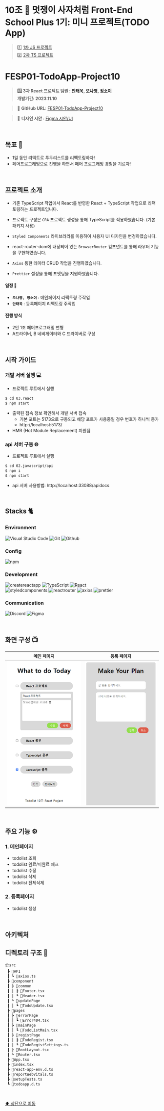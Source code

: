 # 10조 🦁 멋쟁이 사자처럼 Front-End School Plus 1기: 미니 프로젝트(TODO App)

> 1️⃣ [1차 JS 프로젝트](./01.javascript) <br> 2️⃣ [2차 TS 프로젝트](https://github.com/uniS2/FESP01-TodoApp-Project10.git)

# FESP01-TodoApp-Project10

> **3️⃣ 3차 React 프로젝트 팀원 : [안태욱](https://github.com/dotory0829), [오나영](https://github.com/ony540), [정소이](https://github.com/uniS2)** <br/> **개발기간: 2023.11.10**

> 🐼 **GitHub URL**: [FESP01-TodoApp-Project10
> ](https://github.com/FESP01-TodoApp-Project10/FESP01-TodoApp-Project10.git) <br>

> 🎨 **디자인 시안** : [Figma 시안/UI](https://www.figma.com/file/Cezc3Sq6bW4lNBheti0LcP/Todolist?type=design&node-id=0%3A1&mode=design&t=9WktcFoN3dGYZnVK-1) <br>

<br>

## 목표 🎯

- 1일 동안 리액트로 투두리스트를 리팩토링하자!
- 페어프로그래밍으로 진행을 하면서 페어 프로그래밍 경험을 기르자!

<br>

## 프로젝트 소개

- 기존 TypeScript 작업에서 React를 반영한 React + TypeScript 작업으로 리팩토링하는 프로젝트입니다.

- 프로젝트 구성은 `CRA` 프로젝트 생성을 통해 TypeScript를 적용하였습니다. (기본 패키지 사용)

- `Styled Components` 라이브러리를 이용하여 사용자 UI 디자인을 변경하였습니다.

- react-router-dom에 내장되어 있는 `BrowserRouter` 컴포넌트를 통해 라우터 기능을 구현하였습니다.

- `Axios` 통한 데이터 CRUD 작업을 진행하였습니다.

- `Prettier` 설정을 통해 포맷팅을 지원하였습니다.

#### 일정 📅

- **`오나영, 정소이`** : 메인페이지 리팩토링 주작업
- **`안태욱`** : 등록페이지 리팩토링 주작업

#### 진행 방식

- 2인 1조 페어프로그래밍 변형
- A드라이버, B 네비게이터와 C 드라이버로 구성

<br>

## 시작 가이드

### 개발 서버 실행 💻

- 프로젝트 루트에서 실행

```
$ cd 03.react
$ npm start
```

- 출력된 접속 정보 확인해서 개발 서버 접속
  - 기본 포트는 5173으로 구동되고 해당 포트가 사용중일 경우 번호가 하나씩 증가
  - http://localhost:5173/
- HMR (Hot Module Replacement) 지원됨

### api 서버 구동 🌐

- 프로젝트 루트에서 실행

```
$ cd 02.javascript/api
$ npm i
$ npm start
```

- api 서버 사용방법: http://localhost:33088/apidocs

<br>

## Stacks 🐈

### Environment

![Visual Studio Code](https://img.shields.io/badge/Visual%20Studio%20Code-007ACC?style=for-the-badge&logo=Visual%20Studio%20Code&logoColor=white)
![Git](https://img.shields.io/badge/Git-F05032?style=for-the-badge&logo=Git&logoColor=white)
![Github](https://img.shields.io/badge/GitHub-181717?style=for-the-badge&logo=GitHub&logoColor=white)

### Config

![npm](https://img.shields.io/badge/npm-CB3837?style=for-the-badge&logo=npm&logoColor=white)

### Development

![createreactapp](https://img.shields.io/badge/createreactapp-09D3AC?style=for-the-badge&logo=createreactapp&logoColor=white)
![TypeScript](https://img.shields.io/badge/TypeScript-3178C6?style=for-the-badge&logo=TypeScript&logoColor=white)
![React](https://img.shields.io/badge/React-61DAFB?style=for-the-badge&logo=react&logoColor=white) <br>
![styledcomponents](https://img.shields.io/badge/styledcomponents-DB7093?style=for-the-badge&logo=styledcomponents&logoColor=white)
![reactrouter](https://img.shields.io/badge/reactrouter-CA4245?style=for-the-badge&logo=reactrouter&logoColor=white)
![axios](https://img.shields.io/badge/axios-5A29E4?style=for-the-badge&logo=axios&logoColor=white)
![prettier](https://img.shields.io/badge/prettier-F7B93E?style=for-the-badge&logo=prettier&logoColor=white)

### Communication

![Discord](https://img.shields.io/badge/Discord-5865F2?style=for-the-badge&logo=Discord&logoColor=white)
![Figma](https://img.shields.io/badge/Figma-F24E1E?style=for-the-badge&logo=Figma&logoColor=white)

<br>

## 화면 구성 📺

|       메인 페이지       |           등록 페이지           |
| :---------------------: | :-----------------------------: |
| ![MainPage](./todo.png) | ![RegistPage](./todoRegist.png) |

<br>

## 주요 기능 ⚙️

### 1. 메인페이지

- todolist 조회
- todolist 완료/미완료 체크
- todolist 수정
- todolist 삭제
- todolist 전체삭제

### 2. 등록페이지

- todolist 생성

<br>

## 아키텍처

## 디렉토리 구조 📂

```
📦src
 ┣ 📂API
 ┃ ┗ 📜axios.ts
 ┣ 📂component
 ┃ ┣ 📂common
 ┃ ┃ ┣ 📜Footer.tsx
 ┃ ┃ ┗ 📜Header.tsx
 ┃ ┗ 📂updatePage
 ┃ ┃ ┗ 📜TodoUpdate.tsx
 ┣ 📂pages
 ┃ ┣ 📂errorPage
 ┃ ┃ ┗ 📜Error404.tsx
 ┃ ┣ 📂mainPage
 ┃ ┃ ┗ 📜TodoListMain.tsx
 ┃ ┣ 📂registPage
 ┃ ┃ ┣ 📜TodoRegist.tsx
 ┃ ┃ ┗ 📜TodoRegistSettings.ts
 ┃ ┣ 📜RootLayout.tsx
 ┃ ┗ 📜Router.tsx
 ┣ 📜App.tsx
 ┣ 📜index.tsx
 ┣ 📜react-app-env.d.ts
 ┣ 📜reportWebVitals.ts
 ┣ 📜setupTests.ts
 ┗ 📜todoapp.d.ts
```

<br>

[⬆️ 상단으로 이동](#10조-🦁-멋쟁이-사자처럼-front-end-school-plus-1기-미니-프로젝트todo-app)
